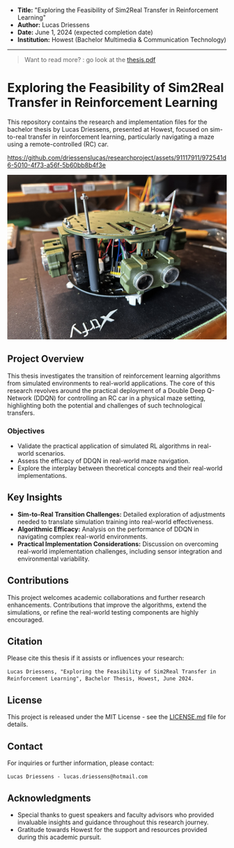 - **Title:** "Exploring the Feasibility of Sim2Real Transfer in Reinforcement Learning"
- **Author:** Lucas Driessens
- **Date:** June 1, 2024 (expected completion date)
- **Institution:** Howest (Bachelor Multimedia & Communication Technology)

---
> Want to read more? : go look at the [thesis.pdf](https://github.com/driessenslucas/researchproject/blob/main/thesis.pdf)

# Exploring the Feasibility of Sim2Real Transfer in Reinforcement Learning

This repository contains the research and implementation files for the bachelor thesis by Lucas Driessens, presented at Howest, focused on sim-to-real transfer in reinforcement learning, particularly navigating a maze using a remote-controlled (RC) car.



https://github.com/driessenslucas/researchproject/assets/91117911/972541d6-5010-4f73-a56f-5b60bb8b4f3e

![rc-car](images/assembly_images/IMG_3477.jpeg)


## Project Overview

This thesis investigates the transition of reinforcement learning algorithms from simulated environments to real-world applications. The core of this research revolves around the practical deployment of a Double Deep Q-Network (DDQN) for controlling an RC car in a physical maze setting, highlighting both the potential and challenges of such technological transfers.

### Objectives

- Validate the practical application of simulated RL algorithms in real-world scenarios.
- Assess the efficacy of DDQN in real-world maze navigation.
- Explore the interplay between theoretical concepts and their real-world implementations.

## Key Insights

- **Sim-to-Real Transition Challenges:** Detailed exploration of adjustments needed to translate simulation training into real-world effectiveness.
- **Algorithmic Efficacy:** Analysis on the performance of DDQN in navigating complex real-world environments.
- **Practical Implementation Considerations:** Discussion on overcoming real-world implementation challenges, including sensor integration and environmental variability.

## Contributions

This project welcomes academic collaborations and further research enhancements. Contributions that improve the algorithms, extend the simulations, or refine the real-world testing components are highly encouraged.

## Citation

Please cite this thesis if it assists or influences your research:
```
Lucas Driessens, "Exploring the Feasibility of Sim2Real Transfer in Reinforcement Learning", Bachelor Thesis, Howest, June 2024.
```

## License

This project is released under the MIT License - see the [LICENSE.md](LICENSE) file for details.

## Contact

For inquiries or further information, please contact:
```
Lucas Driessens - lucas.driessens@hotmail.com
```

## Acknowledgments

- Special thanks to guest speakers and faculty advisors who provided invaluable insights and guidance throughout this research journey.
- Gratitude towards Howest for the support and resources provided during this academic pursuit.
